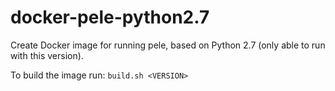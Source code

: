 # docker-pele-python2.7

Create Docker image for running pele, based on Python 2.7 (only able to run with this version).

To build the image run:
	`build.sh <VERSION>`
